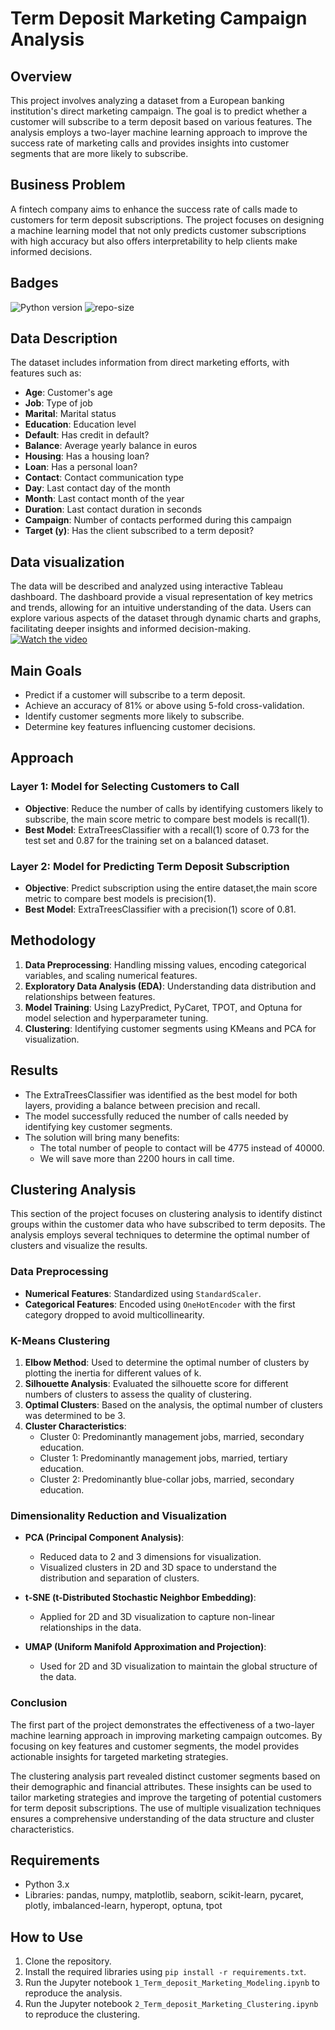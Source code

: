 # Term Deposit Marketing Campaign Analysis

## Overview

This project involves analyzing a dataset from a European banking institution's direct marketing campaign. The goal is to predict whether a customer will subscribe to a term deposit based on various features. The analysis employs a two-layer machine learning approach to improve the success rate of marketing calls and provides insights into customer segments that are more likely to subscribe.

## Business Problem

A fintech company aims to enhance the success rate of calls made to customers for term deposit subscriptions. The project focuses on designing a machine learning model that not only predicts customer subscriptions with high accuracy but also offers interpretability to help clients make informed decisions.

## Badges

![Python version](https://img.shields.io/badge/python-3.x-blue.svg)
![repo-size](https://img.shields.io/github/languages/code-size/bellapp/fLJZ837zANOP6KDD?color=green)


## Data Description

The dataset includes information from direct marketing efforts, with features such as:
- **Age**: Customer's age
- **Job**: Type of job
- **Marital**: Marital status
- **Education**: Education level
- **Default**: Has credit in default?
- **Balance**: Average yearly balance in euros
- **Housing**: Has a housing loan?
- **Loan**: Has a personal loan?
- **Contact**: Contact communication type
- **Day**: Last contact day of the month
- **Month**: Last contact month of the year
- **Duration**: Last contact duration in seconds
- **Campaign**: Number of contacts performed during this campaign
- **Target (y)**: Has the client subscribed to a term deposit?
  
## Data visualization 
The data will be described and analyzed using interactive Tableau dashboard. The dashboard provide a visual representation of key metrics and trends, allowing for an intuitive understanding of the data. Users can explore various aspects of the dataset through dynamic charts and graphs, facilitating deeper insights and informed decision-making.
   [![Watch the video](https://img.youtube.com/vi/8piltd5PP2Q/0.jpg)](https://www.youtube.com/watch?v=8piltd5PP2Q)
 

## Main Goals

- Predict if a customer will subscribe to a term deposit.
- Achieve an accuracy of 81% or above using 5-fold cross-validation.
- Identify customer segments more likely to subscribe.
- Determine key features influencing customer decisions.

## Approach

### Layer 1: Model for Selecting Customers to Call
- **Objective**: Reduce the number of calls by identifying customers likely to subscribe, the main score metric to compare best models is recall(1).
- **Best Model**: ExtraTreesClassifier with a recall(1) score of 0.73 for the test set and 0.87 for the training set on a balanced dataset.

### Layer 2: Model for Predicting Term Deposit Subscription
- **Objective**: Predict subscription using the entire dataset,the main score metric to compare best models is precision(1).
- **Best Model**: ExtraTreesClassifier with a precision(1) score of 0.81.

## Methodology

1. **Data Preprocessing**: Handling missing values, encoding categorical variables, and scaling numerical features.
2. **Exploratory Data Analysis (EDA)**: Understanding data distribution and relationships between features.
3. **Model Training**: Using LazyPredict, PyCaret, TPOT, and Optuna for model selection and hyperparameter tuning.
4. **Clustering**: Identifying customer segments using KMeans and PCA for visualization.

## Results

- The ExtraTreesClassifier was identified as the best model for both layers, providing a balance between precision and recall.
- The model successfully reduced the number of calls needed by identifying key customer segments.
- The solution will bring many benefits:
    - The total number of people to contact will be 4775 instead of 40000.
    - We will save more than 2200 hours in call time.
  




## Clustering Analysis

This section of the project focuses on clustering analysis to identify distinct groups within the customer data who have subscribed to term deposits. The analysis employs several techniques to determine the optimal number of clusters and visualize the results.

### Data Preprocessing

- **Numerical Features**: Standardized using `StandardScaler`.
- **Categorical Features**: Encoded using `OneHotEncoder` with the first category dropped to avoid multicollinearity.

### K-Means Clustering

1. **Elbow Method**: Used to determine the optimal number of clusters by plotting the inertia for different values of k.
2. **Silhouette Analysis**: Evaluated the silhouette score for different numbers of clusters to assess the quality of clustering.
3. **Optimal Clusters**: Based on the analysis, the optimal number of clusters was determined to be 3.
4. **Cluster Characteristics**: 
   - Cluster 0: Predominantly management jobs, married, secondary education.
   - Cluster 1: Predominantly management jobs, married, tertiary education.
   - Cluster 2: Predominantly blue-collar jobs, married, secondary education.

### Dimensionality Reduction and Visualization

- **PCA (Principal Component Analysis)**: 
  - Reduced data to 2 and 3 dimensions for visualization.
  - Visualized clusters in 2D and 3D space to understand the distribution and separation of clusters.

- **t-SNE (t-Distributed Stochastic Neighbor Embedding)**:
  - Applied for 2D and 3D visualization to capture non-linear relationships in the data.

- **UMAP (Uniform Manifold Approximation and Projection)**:
  - Used for 2D and 3D visualization to maintain the global structure of the data.

### Conclusion

The first part of the project demonstrates the effectiveness of a two-layer machine learning approach in improving marketing campaign outcomes. By focusing on key features and customer segments, the model provides actionable insights for targeted marketing strategies.

The clustering analysis part revealed distinct customer segments based on their demographic and financial attributes. These insights can be used to tailor marketing strategies and improve the targeting of potential customers for term deposit subscriptions. The use of multiple visualization techniques ensures a comprehensive understanding of the data structure and cluster characteristics.


## Requirements

- Python 3.x
- Libraries: pandas, numpy, matplotlib, seaborn, scikit-learn, pycaret, plotly, imbalanced-learn, hyperopt, optuna, tpot

## How to Use

1. Clone the repository.
2. Install the required libraries using `pip install -r requirements.txt`.
3. Run the Jupyter notebook `1_Term_deposit_Marketing_Modeling.ipynb` to reproduce the analysis.
4. Run the Jupyter notebook `2_Term_deposit_Marketing_Clustering.ipynb` to reproduce the clustering.
